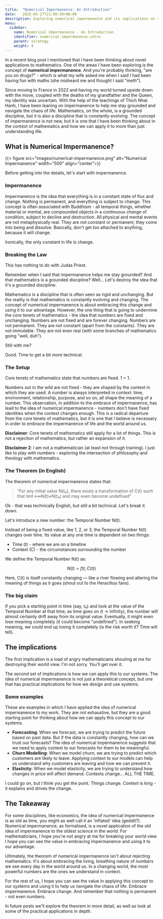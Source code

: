 ```yaml
---
title:  "Numerical Impermanence: An Introduction"
date:   2025-04-27T21:00:38+00:00
description: Exploring numerical impermanence and its implications on system design
menu:
  sidebar:
    name: Numerical Impermanence - An Introduction
    identifier: numerical-impermanence-intro
    parent: strategy
    weight: 4
---
```


In a recent blog post I mentioned that I have been thinking about novel applications to mathematics. One of the areas I have been exploring is the concept of **numerical impermanence**. And you're probably thinking, "are you on drugs?" - which is what my wife asked me when I said I had been having fun with maths (she misheard me and thought I said "meth").

Since moving to France in 2022 and having my world turned upside down with the move, coupled with the deaths of my grandfather and the Queen, my identity was uncertain. With the help of the teachings of Thich Nhat Hanh, I have been leaning on impermanence to help me stay grounded and navigate the chaos of life. Mathematics, on the whole, is a grounded discipline, but it is also a discipline that is constantly evolving. The concept of impermanence is not new, but it is one that I have been thinking about in the context of mathematics and how we can apply it to more than just understanding life.

## What is Numerical Impermanence?

{{< figure src="images/numerical-impermanence.png" alt="Numerical Impermanence" width="500" align="center">}}

Before getting into the details, let's start with impermanence.

### Impermanence

Impermanence is the idea that everything is in a constant state of flux and change. Nothing is permanent, and everything is subject to change. This concept is often associated with Buddhism - all temporal things, whether material or mental, are compounded objects in a continuous change of condition, subject to decline and destruction. All physical and mental events are not metaphysically real. They are not constant or permanent; they come into being and dissolve. Basically, don't get too attached to anything, because it will change.

Ironically, the only constant in life is change.

### Breaking the Law

This has nothing to do with Judas Priest.

Remember when I said that impermanence helps me stay grounded? And that mathematics is a grounded discipline? Well... Let's destroy the idea that it's a grounded discipline.

Mathematics is a discipline that is often seen as rigid and unchanging. But the reality is that mathematics is constantly evolving and changing. The concept of numerical impermanence is about embracing this change and using it to our advantage. However, the one thing that is going to undermine the core tenets of mathematics - the idea that numbers are fixed and unchanging. Numbers are not fixed and are forever changing. Numbers are not permanent. They are not constant (apart from the constants). They are not immutable. They are not even real (with some branches of mathematics going "well, duh").

Still with me?

Good. Time to get a bit more technical.

### The Setup

Core tenets of mathematics state that numbers are fixed. 1 = 1.

Numbers out in the wild are not fixed - they are shaped by the context in which they are used. A number is always interpreted in context: time, environment, relationship, purpose, and so on, all shape the meaning of a number. This observation, in addition to the embrace of impermanence, has lead to the idea of numerical impermanence - numbers don't have fixed identities when the context changes enough. This is a radical departure from the core tenets of mathematics, but it is one that I believe is necessary in order to embrace the impermanence of life and the world around us.

**Disclaimer**: Core tenets of mathematics still apply for a lot of things. This is not a rejection of mathematics, but rather an expansion of it.

**Disclaimer 2**: I am not a mathematician (at least not through training). I just like to play with numbers - exploring the intersection of philosophy and theology with mathematics.

### The Theorem (in English)

The theorem of numerical impermanence states that:

> “For any initial value N(t₀), there exists a transformation of C(t) such that limt→∞​N(t)≠N(t₀) and may even become undefined”

Ok - that was technically English, but still a bit technical. Let's break it down.

Let's introduce a new number: the Temporal Number N(t).

Instead of being a fixed value, like 1, 2, or 3, the Temporal Number N(t) changes over time. Its value at any one time is dependent on two things:

- Time (t) - where we are on a timeline
- Context (C) - the circumstances surrounding the number

We define the Temporal Number N(t) as:

```math
N(t) = f(t, C(t))
```

Here, C(t) is itself constantly changing — like a river flowing and altering the meaning of things as it goes (shout out to the Heraclitus fans).

### The big claim

If you pick a starting point in time (say, t₀) and look at the value of the Temporal Number at that time, as time goes on (t → infinity), the number will almost certainly drift away from its original value. Eventually, it might even lose meaning completely (it could become "undefined"). In seeking meaning, we could end up losing it completely (is the risk worth it? Time will tell).

## The implications

The first implication is a load of angry mathematicians shouting at me for destroying their world view. I'm not sorry. You'll get over it.

The second set of implications is how we can apply this to our systems. The idea of numerical impermanence is not just a theoretical concept, but one that has practical implications for how we design and use systems.

### Some examples

These are examples in which I have applied the idea of numerical impermanence to my work. They are not exhaustive, but they are a good starting point for thinking about how we can apply this concept to our systems.

- **Forecasting**: When we forecast, we are trying to predict the future based on past data. But if the data is constantly changing, how can we trust our forecasts? The idea of numerical impermanence suggests that we need to apply context to our forecasts for them to be meaningful.
- **Churn Modelling**: When we model churn, we are trying to predict which customers are likely to leave. Applying context to our models can help us understand why customers are leaving and how we can prevent it.
- **Elasticity**: When we model elasticity, we are trying to understand how changes in price will affect demand. Contexts change... ALL THE TIME.

I could go on, but I think you get the point. Things change. Context is king - it explains and drives the change.

## The Takeaway

For some disciplines, like economics, the idea of numerical impermanence is as old as time, you might as well call it an 'inflated' idea (geddit?). Numerical impermanence, as formalised, is a novel application of the old idea of impermanence to the oldest science in the world. For mathematicians, I hope you're not angry at me for breaking your world view. I hope you can see the value in embracing impermanence and using it to our advantage.

Ultimately, the theorem of numerical impermanence isn't about rejecting mathematics. It's about embracing the living, breathing nature of numbers we see every day in the world around us. In a changing world, the most powerful numbers are the ones we understand in context.

For the rest of us, I hope you can see the value in applying this concept to our systems and using it to help us navigate the chaos of life. Embrace impermanence. Embrace change. And remember that nothing is permanent - not even numbers.

In future posts we'll explore the theorem in more detail, as well as look at some of the practical applications in depth.
